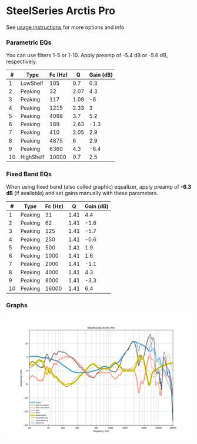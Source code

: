 # SteelSeries Arctis Pro
See [usage instructions](https://github.com/jaakkopasanen/AutoEq#usage) for more options and info.

### Parametric EQs
You can use filters 1-5 or 1-10. Apply preamp of -5.4 dB or -5.6 dB, respectively.

|   # | Type      |   Fc (Hz) |    Q |   Gain (dB) |
|-----|-----------|-----------|------|-------------|
|   1 | LowShelf  |       105 | 0.7  |         0.3 |
|   2 | Peaking   |        32 | 2.07 |         4.3 |
|   3 | Peaking   |       117 | 1.09 |        -6   |
|   4 | Peaking   |      1215 | 2.33 |         3   |
|   5 | Peaking   |      4098 | 3.7  |         5.2 |
|   6 | Peaking   |       189 | 2.63 |        -1.3 |
|   7 | Peaking   |       410 | 2.05 |         2.9 |
|   8 | Peaking   |      4875 | 6    |         2.9 |
|   9 | Peaking   |      6360 | 4.3  |        -6.4 |
|  10 | HighShelf |     10000 | 0.7  |         2.5 |

### Fixed Band EQs
When using fixed band (also called graphic) equalizer, apply preamp of **-6.3 dB** (if available) and set gains manually with these parameters.

|   # | Type    |   Fc (Hz) |    Q |   Gain (dB) |
|-----|---------|-----------|------|-------------|
|   1 | Peaking |        31 | 1.41 |         4.4 |
|   2 | Peaking |        62 | 1.41 |        -1.6 |
|   3 | Peaking |       125 | 1.41 |        -5.7 |
|   4 | Peaking |       250 | 1.41 |        -0.6 |
|   5 | Peaking |       500 | 1.41 |         1.9 |
|   6 | Peaking |      1000 | 1.41 |         1.6 |
|   7 | Peaking |      2000 | 1.41 |        -1.1 |
|   8 | Peaking |      4000 | 1.41 |         4.3 |
|   9 | Peaking |      8000 | 1.41 |        -3.3 |
|  10 | Peaking |     16000 | 1.41 |         6.4 |

### Graphs
![](./SteelSeries%20Arctis%20Pro.png)
